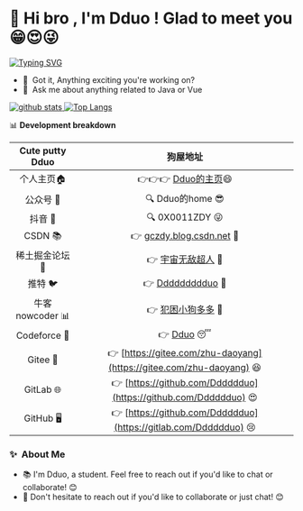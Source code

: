 # 👋 Hi bro , I'm Dduo ! Glad to meet you 😁😍😜

[![Typing SVG](https://readme-typing-svg.demolab.com?font=Noto+Sans+Hatran&weight=700&size=40&duration=2000&pause=9&color=2EC4F7&background=FF715E00&width=1000&height=100&lines=%E4%BD%A0%E5%A5%BD%E5%83%8F%E5%9C%A8%E7%AD%89%E5%8D%81%E4%B9%9D%E4%B8%96%E7%BA%AA%E7%9A%84%E9%9D%92%E6%B4%84;%E5%8F%AF%E6%88%91%E6%98%AF%E5%8C%97%E7%BA%AC%E5%85%AD%E5%8D%81%E4%B8%83%E5%BA%A6%E4%BB%A5%E5%8C%97%E7%9A%84%E9%9B%AA)](https://git.io/typing-svg)
- 🔭 &nbsp;Got it, Anything exciting you're working on?
- 💬 &nbsp;Ask me about anything related to Java or Vue

<a href="https://github.com/Dddddduo"><img src="https://github-readme-stats.vercel.app/api?username=Dddddduo" alt="github stats"> ![Top Langs](https://github-readme-stats.vercel.app/api/top-langs/?username=Dddddduo&layout=compact&theme=tokyonight)
</a>


📊 **Development breakdown**

<!--START_SECTION:waka-->

| Cute putty Dduo| 狗屋地址 |
| :---------:| :----------------: |
| 个人主页🏠 | 👉👉👉 [Dduo的主页](https://gczdy.cn/)😄 | 
| 公众号 📱| 🔍 Dduo的home 😎| 
| 抖音 🎵| 🔍 0X0011ZDY 😜| 
| CSDN 📚 | 👉 [gczdy.blog.csdn.net](gczdy.blog.csdn.net)  🤔  | 
| 稀土掘金论坛 💎 | 👉 [宇宙无敌超人](https://juejin.cn/user/358894146686756) 🤗 |
| 推特 🐦 | 👉 [Ddddddddduo](https://x.com/Ddddddddduo)  🥺  | 
| 牛客 nowcoder 📊 | 👉 [犯困小狗多多](https://www.nowcoder.com/)  🥳  |  
| Codeforce 📝 | 👉 [Dduo](https://codeforces.com/profile/Dduo)  😴  | 
| Gitee 📂 | 👉 [https://gitee.com/zhu-daoyang](https://gitee.com/zhu-daoyang)  😆  | 
| GitLab 🌐 | 👉 [https://github.com/Dddddduo](https://github.com/Dddddduo)  😍  |         
| GitHub 🖥️ | 👉 [https://github.com/Dddddduo](https://gitlab.com/Dddddduo)  😢  |           

<!--END_SECTION:waka-->


### ✨&nbsp; About Me

- 📚 I'm Dduo, a student. Feel free to reach out if you'd like to chat or collaborate! 😊
- 💬 Don't hesitate to reach out if you'd like to collaborate or just chat! 😊
